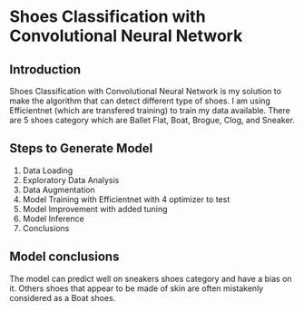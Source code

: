 # Shoes Classification with Convolutional Neural Network

## Introduction

Shoes Classification with Convolutional Neural Network is my solution to make the algorithm that can detect different type of shoes. I am using Efficientnet (which are transfered training) to train my data available. There are 5 shoes category which are Ballet Flat, Boat, Brogue, Clog, and Sneaker.

## Steps to Generate Model

1. Data Loading
2. Exploratory Data  Analysis
3. Data  Augmentation
4. Model Training with Efficientnet with 4 optimizer to test
5. Model Improvement with added tuning
6. Model Inference
7. Conclusions

## Model conclusions

The model can predict well on sneakers shoes category and have a bias on it. Others shoes that appear to be made of skin are often mistakenly considered as a Boat shoes.
